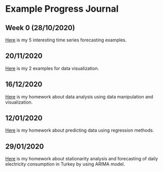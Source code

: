 # Example Progress Journal

## Week 0 (28/10/2020)
[Here](files/homework_0.html) is my 5 interesting time series forecasting examples.

## 20/11/2020
[Here](files/homework_1.html) is my 2 examples for data visualization.

## 16/12/2020
[Here](files/homework_2.html) is my homework about data analysis using data manipulation and visualization.

## 12/01/2020
[Here](files/homework_3.html) is my homework about predicting data using regression methods.

## 29/01/2020
[Here](files/homework4.html) is my homework about stationarity analysis and forecasting of daily electricity consumption in Turkey by using ARIMA model.